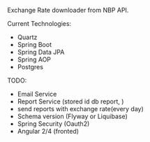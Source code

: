 Exchange Rate downloader from NBP API.

Current Technologies:
- Quartz
- Spring Boot
- Spring Data JPA
- Spring AOP
- Postgres

TODO:
- Email Service 
- Report Service (stored id db report, )
- send reports with exchange rate(every day)
- Schema version (Flyway or Liquibase)
- Spring Security (Oauth2)
- Angular 2/4 (fronted)
